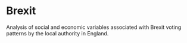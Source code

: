 # Brexit
Analysis of social and economic variables associated with Brexit voting patterns by the local authority in England.
